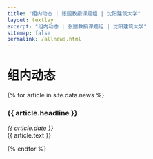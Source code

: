 ```yaml
---
title: "组内动态 | 张圆教授课题组 | 沈阳建筑大学"
layout: textlay
excerpt: "组内动态 | 张圆教授课题组 | 沈阳建筑大学"
sitemap: false
permalink: /allnews.html
---
```


# 组内动态

{% for article in site.data.news %}

<h3>{{ article.headline }}</h3>
<p><em>{{ article.date }}</em><br>
{{ article.text }}<br></p>
{% endfor %}
